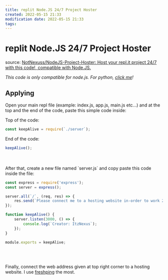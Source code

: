 ```yaml
---
title: replit Node.JS 24/7 Project Hoster
created: 2022-05-15 21:33
modification date: 2022-05-15 21:33
tags: 
---
```

# replit Node.JS 24/7 Project Hoster

source: [NotNexuss/NodeJS-Project-Hoster: Host your repl.it project 24/7 with this code!, compatible with Node.JS.](https://github.com/NotNexuss/NodeJS-Project-Hoster)

*This code is only compatible for node.js. For python, [click me](https://github.com/ItzSidhan/Python-Project-Hoster)!*

## Applying
Open your main repl file (example: index.js, app.js, main.js etc...) and at the top and the end of the code, paste this simple code inside:

Top of the code:
```js
const keepAlive = require(`./server`);
```

End of the code:
```js
keepAlive();
```

<br>
</br>
After that, create a new file named `server.js` and copy paste this code inside the file:

```js
const express = require('express');
const server = express();

server.all(`/`, (req, res) => {
    res.send(`Please connect me to a hosting website in-order to work 24/7.`);
});

function keepAlive() {
    server.listen(3000, () => {
        console.log(`Creator: ItzNexus`);
    });
}

module.exports = keepAlive;
```

<br>
</br>

Finally, connect the web address given at top right corner to a hosting website. I use [freshping](https://app.freshping.io) the most.

